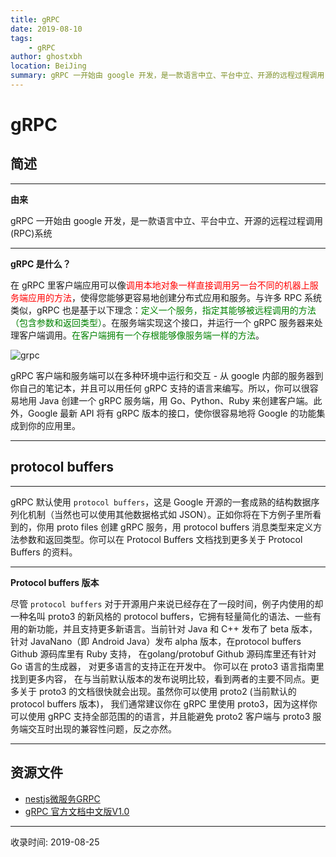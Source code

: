 ```yaml
---
title: gRPC
date: 2019-08-10
tags:
    - gRPC
author: ghostxbh
location: BeiJing
summary: gRPC 一开始由 google 开发，是一款语言中立、平台中立、开源的远程过程调用(RPC)系统。
---
```

# gRPC

## 简述
-----
**由来**

gRPC 一开始由 google 开发，是一款语言中立、平台中立、开源的远程过程调用(RPC)系统

-----
**gRPC 是什么？**

在 gRPC 里客户端应用可以像<font color='red'>调用本地对象一样直接调用另一台不同的机器上服务端应用的方法</font>，使得您能够更容易地创建分布式应用和服务。与许多 RPC 系统类似，gRPC 也是基于以下理念：<font color='green'>定义一个服务，指定其能够被远程调用的方法（包含参数和返回类型）</font>。在服务端实现这个接口，并运行一个 gRPC 服务器来处理客户端调用。<font color='green'>在客户端拥有一个存根能够像服务端一样的方法</font>。

![grpc](http://file.uzykj.com/grpc.png)

gRPC 客户端和服务端可以在多种环境中运行和交互 - 从 google 内部的服务器到你自己的笔记本，并且可以用任何 gRPC 支持的语言来编写。所以，你可以很容易地用 Java 创建一个 gRPC 服务端，用 Go、Python、Ruby 来创建客户端。此外，Google 最新 API 将有 gRPC 版本的接口，使你很容易地将 Google 的功能集成到你的应用里。

------

## protocol buffers

------

gRPC 默认使用 `protocol buffers`，这是 Google 开源的一套成熟的结构数据序列化机制（当然也可以使用其他数据格式如 JSON）。正如你将在下方例子里所看到的，你用 proto files 创建 gRPC 服务，用 protocol buffers 消息类型来定义方法参数和返回类型。你可以在 Protocol Buffers 文档找到更多关于 Protocol Buffers 的资料。

------

**Protocol buffers 版本**

尽管 `protocol buffers` 对于开源用户来说已经存在了一段时间，例子内使用的却一种名叫 proto3 的新风格的 protocol buffers，它拥有轻量简化的语法、一些有用的新功能，并且支持更多新语言。当前针对 Java 和 C++ 发布了 beta 版本，针对 JavaNano（即 Android Java）发布 alpha 版本，在protocol buffers Github 源码库里有 Ruby 支持， 在golang/protobuf Github 源码库里还有针对 Go 语言的生成器， 对更多语言的支持正在开发中。 你可以在 proto3 语言指南里找到更多内容， 在与当前默认版本的发布说明比较，看到两者的主要不同点。更多关于 proto3 的文档很快就会出现。虽然你可以使用 proto2 (当前默认的 protocol buffers 版本)， 我们通常建议你在 gRPC 里使用 proto3，因为这样你可以使用 gRPC 支持全部范围的的语言，并且能避免 proto2 客户端与 proto3 服务端交互时出现的兼容性问题，反之亦然。

------

## 资源文件

- [nestjs微服务GRPC](https://docs.nestjs.com/microservices/grpc)
- [gRPC 官方文档中文版V1.0](https://doc.oschina.net/grpc?t=58008)

---
收录时间: 2019-08-25

<Vssue :title="$title" />
